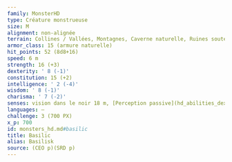 ```yaml
---
family: MonsterHD
type: Créature monstrueuse
size: M
alignment: non-alignée
terrain: Collines / Vallées, Montagnes, Caverne naturelle, Ruines souterraines
armor_class: 15 (armure naturelle)
hit_points: 52 (8d8+16)
speed: 6 m
strength: 16 (+3)
dexterity: ' 8 (-1)'
constitution: 15 (+2)
intelligence: ' 2 (-4)'
wisdom: ' 8 (-1)'
charisma: ' 7 (-2)'
senses: vision dans le noir 18 m, [Perception passive](hd_abilities_dexterity_perception_passive.md) 9
languages: —
challenge: 3 (700 PX)
x_p: 700
id: monsters_hd.md#basilic
title: Basilic
alias: Basilisk
source: (CEO p)(SRD p)
---
```


